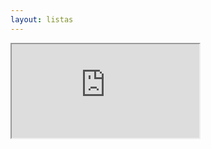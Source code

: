 ```yaml
---
layout: listas
---
```

<iframe src="https://www.biostars.org/" marginwidth="0" marginheight="0" scrolling="no"></iframe>
